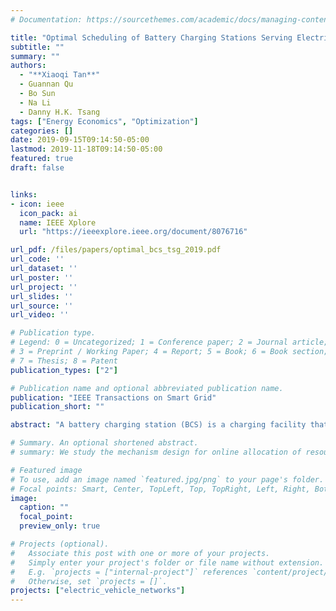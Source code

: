 ```yaml
---
# Documentation: https://sourcethemes.com/academic/docs/managing-content/

title: "Optimal Scheduling of Battery Charging Stations Serving Electric Vehicles Based on Battery Swapping"
subtitle: ""
summary: ""
authors:
  - "**Xiaoqi Tan**"
  - Guannan Qu
  - Bo Sun
  - Na Li
  - Danny H.K. Tsang
tags: ["Energy Economics", "Optimization"]
categories: []
date: 2019-09-15T09:14:50-05:00
lastmod: 2019-11-18T09:14:50-05:00
featured: true
draft: false


links:
- icon: ieee
  icon_pack: ai
  name: IEEE Xplore
  url: "https://ieeexplore.ieee.org/document/8076716"

url_pdf: /files/papers/optimal_bcs_tsg_2019.pdf
url_code: ''
url_dataset: ''
url_poster: ''
url_project: ''
url_slides: ''
url_source: ''
url_video: ''

# Publication type.
# Legend: 0 = Uncategorized; 1 = Conference paper; 2 = Journal article;
# 3 = Preprint / Working Paper; 4 = Report; 5 = Book; 6 = Book section;
# 7 = Thesis; 8 = Patent
publication_types: ["2"]

# Publication name and optional abbreviated publication name.
publication: "IEEE Transactions on Smart Grid"
publication_short: ""

abstract: "A battery charging station (BCS) is a charging facility that supplies electric energy for recharging electric vehicles' depleted batteries (DBs). A BCS has a certain number of charging bays and maintains a dynamic inventory of fully charged batteries (FBs). This paper studies a BCS scheduling (BCSS) problem whose target is to schedule the charging processes of the charging bays such that the charging cost is minimized while satisfying the FB demand. Specifically, the BCSS problem has two types of operations: 1) loading DBs into the charging bays and then unloading them to the FB inventory when they are fully charged and 2) controlling the charging rate of each charging bay. We formulate the BCSS problem as a mixed-integer program with quadratic battery degradation cost. A generalized benders decomposition algorithm is then developed to solve the problem efficiently. The salience of the developed algorithm is that: 1) each charging bay can solve its own subproblem separately and 2) each subproblem can be further partitioned into multiple independent and identically structured quadratic programming problems, and thus the algorithm facilitates an efficient parallel implementation. We perform extensive real data simulation to validate the optimization model and demonstrate the efficiency of the proposed algorithm."

# Summary. An optional shortened abstract.
# summary: We study the mechanism design for online allocation of resources. A single supplier who allocates capacity-limited resources (e.g., computing cycles, network bandwidth, energy, etc. ) to requests that arrive in a sequential and arbitrary manner.

# Featured image
# To use, add an image named `featured.jpg/png` to your page's folder.
# Focal points: Smart, Center, TopLeft, Top, TopRight, Left, Right, BottomLeft, Bottom, BottomRight.
image:
  caption: ""
  focal_point: 
  preview_only: true

# Projects (optional).
#   Associate this post with one or more of your projects.
#   Simply enter your project's folder or file name without extension.
#   E.g. `projects = ["internal-project"]` references `content/project/deep-learning/index.md`.
#   Otherwise, set `projects = []`.
projects: ["electric_vehicle_networks"]
---
```

